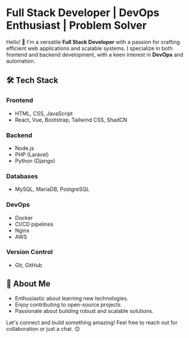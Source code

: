 # Full Stack Developer | DevOps Enthusiast | Problem Solver

Hello! 👋 I'm a versatile **Full Stack Developer** with a passion for crafting efficient web applications and scalable systems. I specialize in both frontend and backend development, with a keen interest in **DevOps** and automation.

## 🛠️ Tech Stack

### Frontend
- HTML, CSS, JavaScript
- React, Vue, Bootstrap, Tailwind CSS, ShadCN

### Backend
- Node.js
- PHP (Laravel)
- Python (Django)

### Databases
- MySQL, MariaDB, PostgreSQL

### DevOps
- Docker
- CI/CD pipelines
- Nginx
- AWS

### Version Control
- Git, GitHub

## 🚀 About Me
- Enthusiastic about learning new technologies.
- Enjoy contributing to open-source projects.
- Passionate about building robust and scalable solutions.

Let's connect and build something amazing! Feel free to reach out for collaboration or just a chat. 😊
